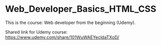 # Web_Developer_Basics_HTML_CSS

This is the course: Web developer from the beginning (Udemy).

Shared link for Udemy course:
https://www.udemy.com/share/101WuWAEYecldaTXoD/
